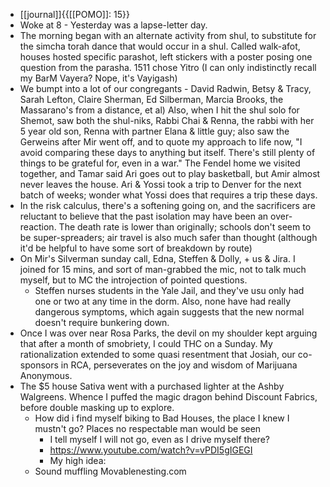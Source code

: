- [[journal]]{{[[POMO]]: 15}}
- Woke at 8 - Yesterday was a lapse-letter day. 
- The morning began with an alternate activity from shul, to substitute for the simcha torah dance that would occur in a shul. Called walk-afot, houses hosted specific parashot, left stickers with a poster posing one question from the parasha. 1511 chose Yitro (I can only indistinctly recall my BarM Vayera? Nope, it's Vayigash)
- We bumpt into a lot of our congregants - David Radwin, Betsy & Tracy, Sarah Lefton, Claire Sherman, Ed Silberman, Marcia Brooks, the Massarano's from a distance, et al) Also, when I hit the shul solo for Shemot, saw both the shul-niks, Rabbi Chai & Renna, the rabbi with her 5 year old son, Renna with partner Elana & little guy; also saw the Gerweins after Mir went off, and to quote my approach to life now, "I avoid comparing these days to anything but itself. There's still plenty of things to be grateful for, even in a war." The Fendel home we visited together, and Tamar said Ari goes out to play basketball, but Amir almost never leaves the house. Ari & Yossi took a trip to Denver for the next batch of weeks; wonder what Yossi does that requires a trip these days.
- In the risk calculus, there's a softening going on, and the sacrificers are reluctant to believe that the past isolation may have been an over-reaction. The death rate is lower than originally; schools don't seem to be super-spreaders; air travel is also much safer than thought (although it'd be helpful to have some sort of breakdown by route)
- On Mir's Silverman sunday call, Edna, Steffen & Dolly, + us & Jira. I joined for 15 mins, and sort of man-grabbed the mic, not to talk much myself, but to MC the introjection of pointed questions.
    - Steffen nurses students in the Yale Jail, and they've usu only had one or two at any time in the dorm. Also, none have had really dangerous symptoms, which again suggests that the new normal doesn't require bunkering down.
- Once I was over near Rosa Parks, the devil on my shoulder kept arguing that after a month of smobriety, I could THC on a Sunday. My rationalization extended to some quasi resentment that Josiah, our co-sponsors in RCA, perseverates on the joy and wisdom of Marijuana Anonymous. 
- The $5 house Sativa went with a purchased lighter at the Ashby Walgreens. Whence I puffed the magic dragon behind Discount Fabrics, before double masking up to explore.
    - How did i find myself biking to Bad Houses, the place I knew I mustn't go? Places no respectable man would be seen
        - I tell myself I will not go, even as I drive myself there?
        - https://www.youtube.com/watch?v=vPDI5gIGEGI
        - My high idea: 
    - Sound muffling Movablenesting.com

